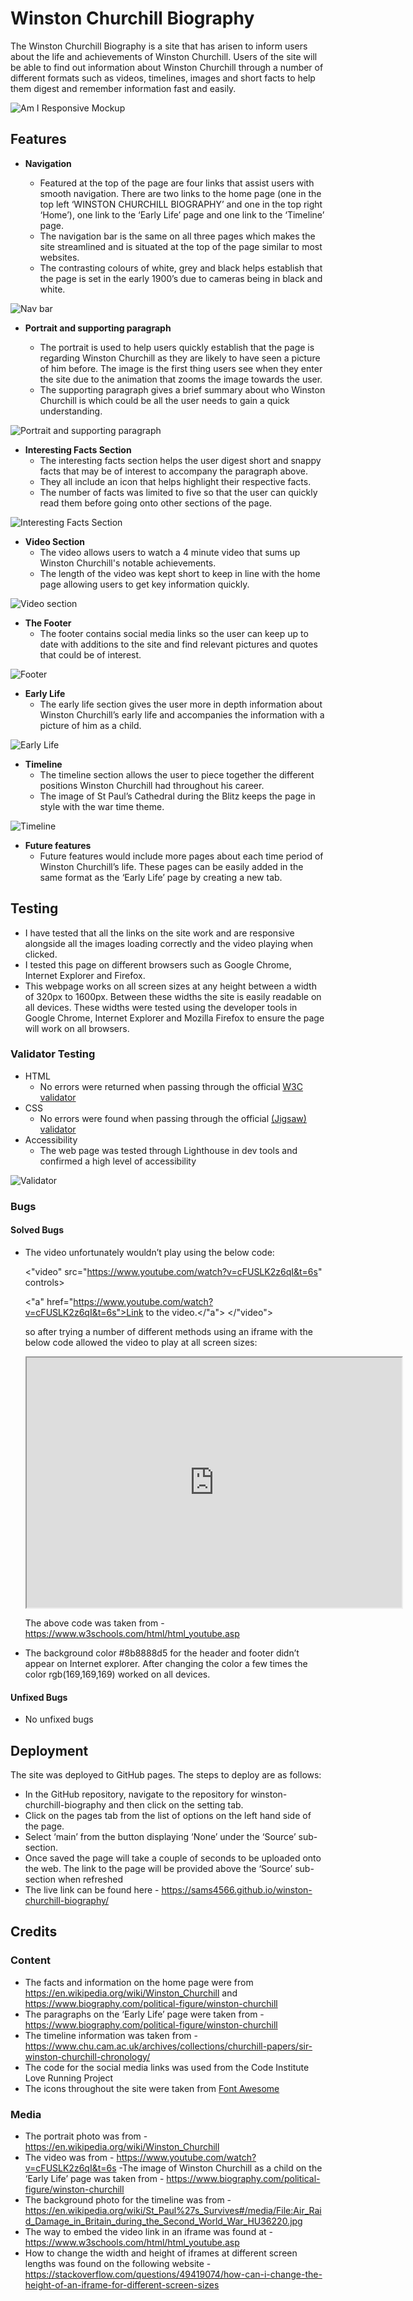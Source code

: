 # Winston Churchill Biography

The Winston Churchill Biography is a site that has arisen to inform users about the life and achievements of Winston Churchill. Users of the site will be able to find out information about Winston Churchill through a number of different formats such as videos, timelines, images and short facts to help them digest and remember information fast and easily. 

![Am I Responsive Mockup](https://github.com/sams4566/winston-churchill-biography/blob/main/media/winston-churchill-biography-screens.jpg)

## Features
- __Navigation__

  - Featured at the top of the page are four links that assist users with smooth navigation. There are two links to the home page (one in the top left ‘WINSTON CHURCHILL BIOGRAPHY’ and one in the top right ‘Home’), one link to the ‘Early Life’ page and one link to the ‘Timeline’ page.
  - The navigation bar is the same on all three pages which makes the site streamlined and is situated at the top of the page similar to most websites.
  - The contrasting colours of white, grey and black helps establish that the page is set in the early 1900’s due to cameras being in black and white.

![Nav bar](https://github.com/sams4566/winston-churchill-biography/blob/main/media/winston-churchill-biography-nav.jpg)

- __Portrait and supporting paragraph__

  - The portrait is used to help users quickly establish that the page is regarding Winston Churchill as they are likely to have seen a picture of him before. The image is the first thing users see when they enter the site due to the animation that zooms the image towards the user. 
  - The supporting paragraph gives a brief summary about who Winston Churchill is which could be all the user needs to gain a quick understanding. 

![Portrait and supporting paragraph](https://github.com/sams4566/winston-churchill-biography/blob/main/media/winston-churchill-biography-portrait.jpg)

- __Interesting Facts Section__
  - The interesting facts section helps the user digest short and snappy facts that may be of interest to accompany the paragraph above. 
  - They all include an icon that helps highlight their respective facts.
  - The number of facts was limited to five so that the user can quickly read them before going onto other sections of the page.

![Interesting Facts Section](https://github.com/sams4566/winston-churchill-biography/blob/main/media/winston-churchill-biography-facts.jpg)

- __Video Section__
  - The video allows users to watch a 4 minute video that sums up Winston Churchill's notable achievements. 
  - The length of the video was kept short to keep in line with the home page allowing users to get key information quickly. 

![Video section](https://github.com/sams4566/winston-churchill-biography/blob/main/media/winston-churchill-biography-video.jpg)

- __The Footer__
  - The footer contains social media links so the user can keep up to date with additions to the site and find relevant pictures and quotes that could be of interest.

![Footer](https://github.com/sams4566/winston-churchill-biography/blob/main/media/winston-churchill-biography-footer.jpg)

- __Early Life__
  - The early life section gives the user more in depth information about Winston Churchill’s early life and accompanies the information with a picture of him as a child.

![Early Life](https://github.com/sams4566/winston-churchill-biography/blob/main/media/winston-churchill-biography-early-life.jpg)

- __Timeline__
  - The timeline section allows the user to piece together the different positions Winston Churchill had throughout his career. 
  - The image of St Paul’s Cathedral during the Blitz keeps the page in style with the war time theme.

![Timeline](https://github.com/sams4566/winston-churchill-biography/blob/main/media/winston-churchill-biography-timeline.jpg)

- __Future features__
  - Future features would include more pages about each time period of Winston Churchill’s life. These pages can be easily added in the same format as the ‘Early Life’ page by creating a new tab.

## Testing
  - I have tested that all the links on the site work and are responsive alongside all the images loading correctly and the video playing when clicked.
  - I tested this page on different browsers such as Google Chrome, Internet Explorer and Firefox. 
  - This webpage works on all screen sizes at any height between a width of 320px to 1600px. Between these widths the site is easily readable on all devices. These widths were tested using the developer tools in Google Chrome, Internet Explorer and Mozilla Firefox to ensure the page will work on all browsers.

### Validator Testing
- HTML
  - No errors were returned when passing through the official [W3C validator](https://validator.w3.org/nu/?doc=https%3A%2F%2Fsams4566.github.io%2Fwinston-churchill-biography%2F)
- CSS
  - No errors were found when passing through the official [(Jigsaw) validator](https://jigsaw.w3.org/css-validator/validator?uri=https%3A%2F%2Fsams4566.github.io%2Fwinston-churchill-biography%2F&profile=css3svg&usermedium=all&warning=1&vextwarning=&lang=en)
- Accessibility
  - The web page was tested through Lighthouse in dev tools and confirmed a high level of accessibility

![Validator](https://github.com/sams4566/winston-churchill-biography/blob/main/media/winston-churchill-biography-accessibility.jpg)

### Bugs
#### Solved Bugs 

- The video unfortunately wouldn’t play using the below code: 


  <"video" src="https://www.youtube.com/watch?v=cFUSLK2z6qI&t=6s" controls>
                <p></p>
                <"a" href="https://www.youtube.com/watch?v=cFUSLK2z6qI&t=6s">Link to the video.</"a">
            </"video">

  so after trying a number of different methods using an iframe with the below code allowed the video to play at   all screen sizes:

  <iframe width="600" height="400" src="https://www.youtube.com/embed/cFUSLK2z6qI" id="video"></iframe>

  The above code was taken from - https://www.w3schools.com/html/html_youtube.asp 
- The background color #8b8888d5 for the header and footer didn’t appear on Internet explorer. After changing the color a few times the color rgb(169,169,169) worked on all devices.

#### Unfixed Bugs
- No unfixed bugs

## Deployment
The site was deployed to GitHub pages. The steps to deploy are as follows:
- In the GitHub repository, navigate to the repository for winston-churchill-biography and then click on the setting tab.
- Click on the pages tab from the list of options on the left hand side of the page.
- Select ‘main’ from the button displaying ‘None’ under the ‘Source’ sub-section.
- Once saved the page will take a couple of seconds to be uploaded onto the web. The link to the page will be provided above the ‘Source’ sub-section when refreshed
- The live link can be found here - https://sams4566.github.io/winston-churchill-biography/ 

## Credits
### Content
- The facts and information on the home page were from https://en.wikipedia.org/wiki/Winston_Churchill and https://www.biography.com/political-figure/winston-churchill 
- The paragraphs on the ‘Early Life’ page were taken from - https://www.biography.com/political-figure/winston-churchill 
- The timeline information was taken from - https://www.chu.cam.ac.uk/archives/collections/churchill-papers/sir-winston-churchill-chronology/
- The code for the social media links was used from the Code Institute Love Running Project
- The icons throughout the site were taken from [Font Awesome](https://fontawesome.com/)

### Media
- The portrait photo was from - https://en.wikipedia.org/wiki/Winston_Churchill
- The video was from - https://www.youtube.com/watch?v=cFUSLK2z6qI&t=6s 
 -The image of Winston Churchill as a child on the ‘Early Life’ page was taken from - https://www.biography.com/political-figure/winston-churchill 
- The background photo for the timeline was from - https://en.wikipedia.org/wiki/St_Paul%27s_Survives#/media/File:Air_Raid_Damage_in_Britain_during_the_Second_World_War_HU36220.jpg 
- The way to embed the video link in an iframe was found at - https://www.w3schools.com/html/html_youtube.asp
- How to change the width and height of iframes at different screen lengths was found on the following website - https://stackoverflow.com/questions/49419074/how-can-i-change-the-height-of-an-iframe-for-different-screen-sizes
